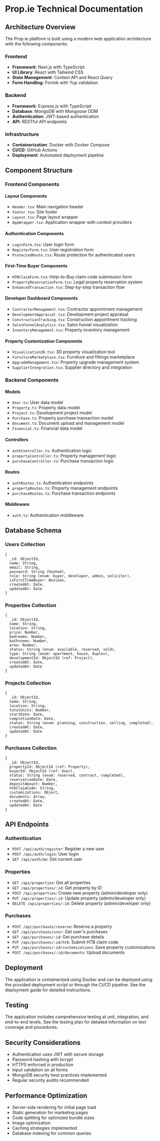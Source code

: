 # Prop.ie Technical Documentation

## Architecture Overview

The Prop.ie platform is built using a modern web application architecture with the following components:

### Frontend
- **Framework**: Next.js with TypeScript
- **UI Library**: React with Tailwind CSS
- **State Management**: Context API and React Query
- **Form Handling**: Formik with Yup validation

### Backend
- **Framework**: Express.js with TypeScript
- **Database**: MongoDB with Mongoose ODM
- **Authentication**: JWT-based authentication
- **API**: RESTful API endpoints

### Infrastructure
- **Containerization**: Docker with Docker Compose
- **CI/CD**: GitHub Actions
- **Deployment**: Automated deployment pipeline

## Component Structure

### Frontend Components

#### Layout Components
- `Header.tsx`: Main navigation header
- `Footer.tsx`: Site footer
- `Layout.tsx`: Page layout wrapper
- `AppWrapper.tsx`: Application wrapper with context providers

#### Authentication Components
- `LoginForm.tsx`: User login form
- `RegisterForm.tsx`: User registration form
- `ProtectedRoute.tsx`: Route protection for authenticated users

#### First-Time Buyer Components
- `HTBClaimForm.tsx`: Help-to-Buy claim code submission form
- `PropertyReservationForm.tsx`: Legal property reservation system
- `EnhancedTransaction.tsx`: Step-by-step transaction flow

#### Developer Dashboard Components
- `ContractorManagement.tsx`: Contractor appointment management
- `DevelopmentAppraisal.tsx`: Development project appraisal
- `ConstructionTracking.tsx`: Construction appointment tracking
- `SalesFunnelAnalytics.tsx`: Sales funnel visualization
- `InventoryManagement.tsx`: Property inventory management

#### Property Customization Components
- `Visualization3D.tsx`: 3D property visualization tool
- `FurnitureMarketplace.tsx`: Furniture and fittings marketplace
- `UpgradeManagement.tsx`: Property upgrade management system
- `SupplierIntegration.tsx`: Supplier directory and integration

### Backend Components

#### Models
- `User.ts`: User data model
- `Property.ts`: Property data model
- `Project.ts`: Development project model
- `Purchase.ts`: Property purchase transaction model
- `Document.ts`: Document upload and management model
- `Financial.ts`: Financial data model

#### Controllers
- `authController.ts`: Authentication logic
- `propertyController.ts`: Property management logic
- `purchaseController.ts`: Purchase transaction logic

#### Routes
- `authRoutes.ts`: Authentication endpoints
- `propertyRoutes.ts`: Property management endpoints
- `purchaseRoutes.ts`: Purchase transaction endpoints

#### Middleware
- `auth.ts`: Authentication middleware

## Database Schema

### Users Collection
```
{
  _id: ObjectId,
  name: String,
  email: String,
  password: String (hashed),
  role: String (enum: buyer, developer, admin, solicitor),
  isFirstTimeBuyer: Boolean,
  createdAt: Date,
  updatedAt: Date
}
```

### Properties Collection
```
{
  _id: ObjectId,
  name: String,
  location: String,
  price: Number,
  bedrooms: Number,
  bathrooms: Number,
  area: Number,
  status: String (enum: available, reserved, sold),
  type: String (enum: apartment, house, duplex),
  developmentId: ObjectId (ref: Project),
  createdAt: Date,
  updatedAt: Date
}
```

### Projects Collection
```
{
  _id: ObjectId,
  name: String,
  location: String,
  totalUnits: Number,
  startDate: Date,
  completionDate: Date,
  status: String (enum: planning, construction, selling, completed),
  createdAt: Date,
  updatedAt: Date
}
```

### Purchases Collection
```
{
  _id: ObjectId,
  propertyId: ObjectId (ref: Property),
  buyerId: ObjectId (ref: User),
  status: String (enum: reserved, contract, completed),
  reservationDate: Date,
  depositAmount: Number,
  htbClaimCode: String,
  customizations: Object,
  documents: Array,
  createdAt: Date,
  updatedAt: Date
}
```

## API Endpoints

### Authentication
- `POST /api/auth/register`: Register a new user
- `POST /api/auth/login`: User login
- `GET /api/auth/me`: Get current user

### Properties
- `GET /api/properties`: Get all properties
- `GET /api/properties/:id`: Get property by ID
- `POST /api/properties`: Create new property (admin/developer only)
- `PUT /api/properties/:id`: Update property (admin/developer only)
- `DELETE /api/properties/:id`: Delete property (admin/developer only)

### Purchases
- `POST /api/purchases/reserve`: Reserve a property
- `GET /api/purchases/user`: Get user's purchases
- `GET /api/purchases/:id`: Get purchase details
- `PUT /api/purchases/:id/htb`: Submit HTB claim code
- `PUT /api/purchases/:id/customizations`: Save property customizations
- `POST /api/purchases/:id/documents`: Upload documents

## Deployment

The application is containerized using Docker and can be deployed using the provided deployment script or through the CI/CD pipeline. See the deployment guide for detailed instructions.

## Testing

The application includes comprehensive testing at unit, integration, and end-to-end levels. See the testing plan for detailed information on test coverage and procedures.

## Security Considerations

- Authentication uses JWT with secure storage
- Password hashing with bcrypt
- HTTPS enforced in production
- Input validation on all forms
- MongoDB security best practices implemented
- Regular security audits recommended

## Performance Optimization

- Server-side rendering for initial page load
- Static generation for marketing pages
- Code splitting for optimized bundle sizes
- Image optimization
- Caching strategies implemented
- Database indexing for common queries
